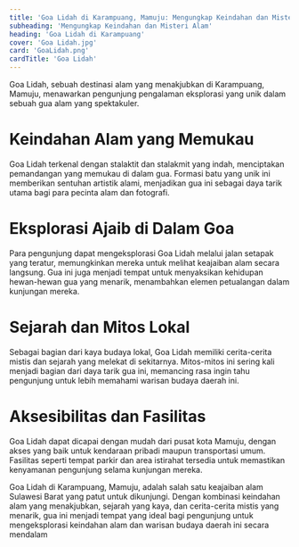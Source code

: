 ```yaml
---
title: 'Goa Lidah di Karampuang, Mamuju: Mengungkap Keindahan dan Misteri Alam'
subheading: 'Mengungkap Keindahan dan Misteri Alam'
heading: 'Goa Lidah di Karampuang'
cover: 'Goa Lidah.jpg'
card: 'GoaLidah.png'
cardTitle: 'Goa Lidah'
---
```


Goa Lidah, sebuah destinasi alam yang menakjubkan di Karampuang, Mamuju, menawarkan pengunjung pengalaman eksplorasi yang unik dalam sebuah gua alam yang spektakuler.

# Keindahan Alam yang Memukau
Goa Lidah terkenal dengan stalaktit dan stalakmit yang indah, menciptakan pemandangan yang memukau di dalam gua. Formasi batu yang unik ini memberikan sentuhan artistik alami, menjadikan gua ini sebagai daya tarik utama bagi para pecinta alam dan fotografi.

# Eksplorasi Ajaib di Dalam Goa
Para pengunjung dapat mengeksplorasi Goa Lidah melalui jalan setapak yang teratur, memungkinkan mereka untuk melihat keajaiban alam secara langsung. Gua ini juga menjadi tempat untuk menyaksikan kehidupan hewan-hewan gua yang menarik, menambahkan elemen petualangan dalam kunjungan mereka.

# Sejarah dan Mitos Lokal
Sebagai bagian dari kaya budaya lokal, Goa Lidah memiliki cerita-cerita mistis dan sejarah yang melekat di sekitarnya. Mitos-mitos ini sering kali menjadi bagian dari daya tarik gua ini, memancing rasa ingin tahu pengunjung untuk lebih memahami warisan budaya daerah ini.

# Aksesibilitas dan Fasilitas
Goa Lidah dapat dicapai dengan mudah dari pusat kota Mamuju, dengan akses yang baik untuk kendaraan pribadi maupun transportasi umum. Fasilitas seperti tempat parkir dan area istirahat tersedia untuk memastikan kenyamanan pengunjung selama kunjungan mereka.

Goa Lidah di Karampuang, Mamuju, adalah salah satu keajaiban alam Sulawesi Barat yang patut untuk dikunjungi. Dengan kombinasi keindahan alam yang menakjubkan, sejarah yang kaya, dan cerita-cerita mistis yang menarik, gua ini menjadi tempat yang ideal bagi pengunjung untuk mengeksplorasi keindahan alam dan warisan budaya daerah ini secara mendalam